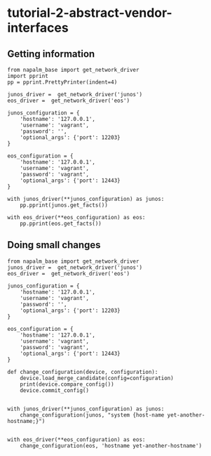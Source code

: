 # tutorial-2-abstract-vendor-interfaces

## Getting information

    from napalm_base import get_network_driver
    import pprint
    pp = pprint.PrettyPrinter(indent=4)

    junos_driver =  get_network_driver('junos')
    eos_driver =  get_network_driver('eos')
    
    junos_configuration = {
        'hostname': '127.0.0.1',
        'username': 'vagrant',
        'password': '', 
        'optional_args': {'port': 12203}
    }
    
    eos_configuration = {
        'hostname': '127.0.0.1',
        'username': 'vagrant',
        'password': 'vagrant', 
        'optional_args': {'port': 12443}
    }
    
    with junos_driver(**junos_configuration) as junos:
        pp.pprint(junos.get_facts()) 
    
    with eos_driver(**eos_configuration) as eos:
        pp.pprint(eos.get_facts()) 




## Doing small changes

    from napalm_base import get_network_driver
    junos_driver =  get_network_driver('junos')
    eos_driver =  get_network_driver('eos')
    
    junos_configuration = {
        'hostname': '127.0.0.1',
        'username': 'vagrant',
        'password': '', 
        'optional_args': {'port': 12203}
    }
    
    eos_configuration = {
        'hostname': '127.0.0.1',
        'username': 'vagrant',
        'password': 'vagrant', 
        'optional_args': {'port': 12443}
    }
    
    def change_configuration(device, configuration):
        device.load_merge_candidate(config=configuration)
        print(device.compare_config())
        device.commit_config()
    
    
    with junos_driver(**junos_configuration) as junos:
        change_configuration(junos, "system {host-name yet-another-hostname;}")
    
    
    with eos_driver(**eos_configuration) as eos:
        change_configuration(eos, 'hostname yet-another-hostname')
